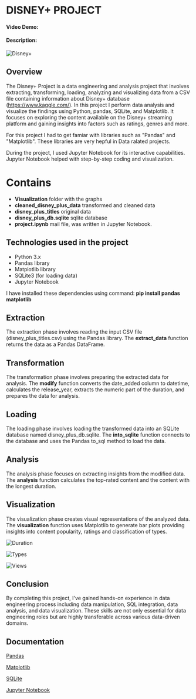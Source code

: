 # DISNEY+ PROJECT
#### Video Demo:  <URL HERE>
#### Description:

![Disney+](https://logowik.com/content/uploads/images/disney5456.jpg)
## Overview

The Disney+ Project is a data engineering and analysis project that involves extracting, transforming, loading, analyzing and visualizing data from a CSV file containing information about Disney+ database (https://www.kaggle.com/). In this project I perform data analysis and visualize the findings using Python, pandas, SQLite, and Matplotlib. It focuses on exploring the content available on the Disney+ streaming platform and gaining insights into factors such as ratings, genres and more.

For this project I had to get famiar with libraries such as "Pandas" and "Matplotlib". These libraries are very hepful in Data ralated projects.

During the project, I used Jupyter Notebook for its interactive capabilities. Jupyter Notebook helped with step-by-step coding and visualization.

# Contains

- **Visualization** folder with the graphs
- **cleaned_disney_plus_data** transformed and cleaned data
- **disney_plus_titles** original data
- **disney_plus_db.sqlite** sqlite database
- **project.ipynb** mail file, was written in Jupyter Notebook. 

## Technologies used in the project

- Python 3.x
- Pandas library
- Matplotlib library
- SQLite3 (for loading data)
- Jupyter Notebook 

I have installed these dependencies using command:
**pip install pandas matplotlib**

## Extraction
The extraction phase involves reading the input CSV file (disney_plus_titles.csv) using the Pandas library. The **extract_data** function returns the data as a Pandas DataFrame.

## Transformation
The transformation phase involves preparing the extracted data for analysis. The **modify** function converts the date_added column to datetime, calculates the release_year, extracts the numeric part of the duration, and prepares the data for analysis.

## Loading
The loading phase involves loading the transformed data into an SQLite database named disney_plus_db.sqlite. The **into_sqlite** function connects to the database and uses the Pandas to_sql method to load the data.

## Analysis
The analysis phase focuses on extracting insights from the modified data. The **analysis** function calculates the top-rated content and the content with the longest duration.

## Visualization
The visualization phase creates visual representations of the analyzed data. The **visualization** function uses Matplotlib to generate bar plots providing insights into content popularity, ratings and classification of types. 


![Duration](Project/visualization/duration.jpg)

![Types](Project/visualization/types.jpg)

![Views](Project/visualization/views.jpg)


## Conclusion 

By completing this project, I've gained hands-on experience in data engineering process including data manipulation, SQL integration, data analysis, and data visualization. These skills are not only essential for data engineering roles but are highly transferable across various data-driven domains.

## Documentation

[Pandas](https://pandas.pydata.org/docs/)

[Matplotlib](https://matplotlib.org/2.0.2/contents.html)

[SQLite](https://www.sqlite.org/docs.html)

[Jupyter Notebook](https://jupyter-notebook.readthedocs.io/en/stable/)

